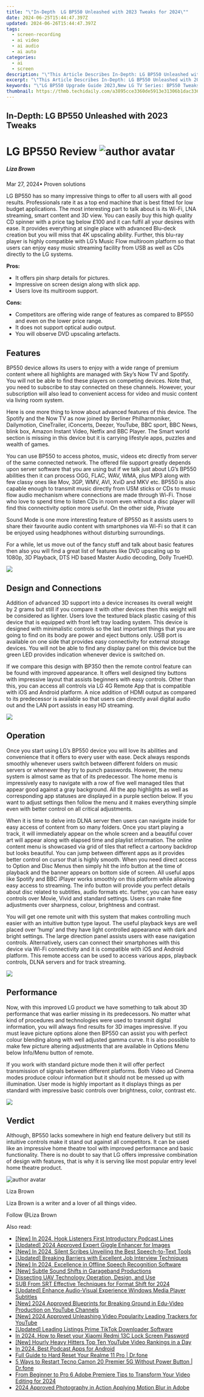 ```yaml
---
title: "\"In-Depth  LG BP550 Unleashed with 2023 Tweaks for 2024\""
date: 2024-06-25T15:44:47.397Z
updated: 2024-06-26T15:44:47.397Z
tags: 
  - screen-recording
  - ai video
  - ai audio
  - ai auto
categories: 
  - ai
  - screen
description: "\"This Article Describes In-Depth: LG BP550 Unleashed with 2023 Tweaks for 2024\""
excerpt: "\"This Article Describes In-Depth: LG BP550 Unleashed with 2023 Tweaks for 2024\""
keywords: "\"LG BP550 Upgrade Guide 2023,New LG TV Series: BP550 Tweaks,Latest BP550 Features 2023,BP550 Unleashed Tech Review,High-Definition BP550 Update,Next-Gen LG TV Series: BP550,BP550 Revamped\""
thumbnail: https://thmb.techidaily.com/a3895cce3360de5913e31306b1dac3362ecfc87f8052e7d36fccdff1f24bd61a.jpg
---
```


## In-Depth: LG BP550 Unleashed with 2023 Tweaks

# LG BP550 Review ![author avatar](https://lh5.googleusercontent.com/-AIMmjowaFs4/AAAAAAAAAAI/AAAAAAAAABc/Y5UmwDaI7HU/s250-c-k/photo.jpg)

##### Liza Brown

 Mar 27, 2024• Proven solutions

LG BP550 has so many impressive things to offer to all users with all good results. Professionals rate it as a top end machine that is best fitted for low budget applications. The most interesting part to talk about is its Wi-Fi, LNA streaming, smart content and 3D view. You can easily buy this high quality CD spinner with a price tag below £100 and it can fulfil all your desires with ease. It provides everything at single place with advanced Blu-deck creation but you will miss that 4K upscaling ability. Further, this blu-ray player is highly compatible with LG’s Music Flow multiroom platform so that users can enjoy easy music streaming facility from USB as well as CDs directly to the LG systems.

**Pros:**

* It offers pin sharp details for pictures.
* Impressive on screen design along with slick app.
* Users love its multiroom support.

**Cons:**

* Competitors are offering wide range of features as compared to BP550 and even on the lower price range.
* It does not support optical audio output.
* You will observe DVD upscaling artefacts.

## Features

BP550 device allows its users to enjoy with a wide range of premium content where all highlights are managed with Sky’s Now TV and Spotify. You will not be able to find these players on competing devices. Note that, you need to subscribe to stay connected on these channels. However, your subscription will also lead to convenient access for video and music content via living room system.

Here is one more thing to know about advanced features of this device. The Spotify and the Now TV as now joined by Berliner Philharmoniker, Dailymotion, CineTrailer, iConcerts, Deezer, YouTube, BBC sport, BBC News, blink box, Amazon Instant Video, Netfix and BBC Player. The Smart world section is missing in this device but it is carrying lifestyle apps, puzzles and wealth of games.

You can use BP550 to access photos, music, videos etc directly from server of the same connected network. The offered file support greatly depends upon server software that you are using but if we talk just about LG’s BP550 abilities then it can process OGG, FLAC, WAV, WMA, plus MP3 along with few classy ones like Mov, 3GP, WMV, AVI, XviD and MKV etc. BP550 is also capable enough to transmit music directly from USM sticks or CDs to music flow audio mechanism where connections are made through Wi-Fi. Those who love to spend time to listen CDs in room even without a disc player will find this connectivity option more useful. On the other side, Private

Sound Mode is one more interesting feature of BP550 as it assists users to share their favourite audio content with smartphones via Wi-Fi so that it can be enjoyed using headphones without disturbing surroundings.

For a while, let us move out of the fancy stuff and talk about basic features then also you will find a great list of features like DVD upscaling up to 1080p, 3D Playback, DTS HD based Master Audio decoding, Dolly TrueHD.

![](https://images.wondershare.com/filmora/article-images/lg-550-3.jpg)

## Design and Connections

Addition of advanced 3D support into a device increases its overall weight by 2 grams but still if you compare it with other devices then this weight will be considered as lighter. Users love the textured black plastic casing of this device that is equipped with front left tray loading system. This device is designed with minimalistic controls so the last important things that you are going to find on its body are power and eject buttons only. USB port is available on one side that provides easy connectivity for external storage devices. You will not be able to find any display panel on this device but the green LED provides indication whenever device is switched on.

If we compare this design with BP350 then the remote control feature can be found with improved appearance. It offers well designed tiny buttons with impressive layout that assists beginners with easy controls. Other than this, you can access all controls via LG 4G Remote App that is compatible with iOS and Android platform. A nice addition of HDMI output as compared to its predecessor is available so that users can directly avail digital audio out and the LAN port assists in easy HD streaming.

![](https://images.wondershare.com/filmora/article-images/lg-550-1.jpg)

## Operation

Once you start using LG’s BP550 device you will love its abilities and convenience that it offers to every user with ease. Deck always responds smoothly whenever users switch between different folders on music servers or whenever they try to punch passwords. However, the menu system is almost same as that of its predecessor. The home menu is impressively easy to navigate with a row of five well managed tiles that appear good against a gray background. All the app highlights as well as corresponding app statuses are displayed in a purple section below. If you want to adjust settings then follow the menu and it makes everything simple even with better control on all critical adjustments.

When it is time to delve into DLNA server then users can navigate inside for easy access of content from so many folders. Once you start playing a track, it will immediately appear on the whole screen and a beautiful cover art will appear along with elapsed time and playlist information. The online content menu is showcased via grid of tiles that reflect a cartoony backdrop but looks beautiful. You can jump between different apps as it provides better control on cursor that is highly smooth. When you need direct access to Option and Disc Menus then simply hit the info button at the time of playback and the banner appears on bottom side of screen. All useful apps like Spotify and BBC iPlayer works smoothly on this platform while allowing easy access to streaming. The info button will provide you perfect details about disc related to subtitles, audio formats etc. further, you can have easy controls over Movie, Vivid and standard settings. Users can make fine adjustments over sharpness, colour, brightness and contrast.

You will get one remote unit with this system that makes controlling much easier with an intuitive button type layout. The useful playback keys are well placed over ‘hump’ and they have light controlled appearance with dark and bright settings. The large direction panel assists users with ease navigation controls. Alternatively, users can connect their smartphones with this device via Wi-Fi connectivity and it is compatible with iOS and Android platform. This remote access can be used to access various apps, playback controls, DLNA servers and for track streaming.

![](https://images.wondershare.com/filmora/article-images/lg-550-2.jpg)

## Performance

Now, with this improved LG product we have something to talk about 3D performance that was earlier missing in its predecessors. No matter what kind of procedures and technologies were used to transmit digital information, you will always find results for 3D images impressive. If you must leave picture options alone then BP550 can assist you with perfect colour blending along with well adjusted gamma curve. It is also possible to make few picture altering adjustments that are available in Options Menu below Info/Menu button of remote.

If you work with standard picture mode then it will offer perfect transmission of signals between different platforms. Both Video ad Cinema modes produce colour information but it should not be messed up with illumination. User mode is highly important as it displays things as per standard with impressive basic controls over brightness, color, contrast etc.

![](https://images.wondershare.com/filmora/article-images/lg-550-4.jpg)

## Verdict

Although, BP550 lacks somewhere in high end feature delivery but still its intuitive controls make it stand out against all competitors. It can be used like an impressive home theatre tool with improved performance and basic functionality. There is no doubt to say that LG offers impressive combination of design with features, that is why it is serving like most popular entry level home theatre product.

![author avatar](https://lh5.googleusercontent.com/-AIMmjowaFs4/AAAAAAAAAAI/AAAAAAAAABc/Y5UmwDaI7HU/s250-c-k/photo.jpg)

Liza Brown

Liza Brown is a writer and a lover of all things video.

Follow @Liza Brown


<ins class="adsbygoogle"
     style="display:block"
     data-ad-format="autorelaxed"
     data-ad-client="ca-pub-7571918770474297"
     data-ad-slot="1223367746"></ins>



<ins class="adsbygoogle"
     style="display:block"
     data-ad-client="ca-pub-7571918770474297"
     data-ad-slot="8358498916"
     data-ad-format="auto"
     data-full-width-responsive="true"></ins>


<span class="atpl-alsoreadstyle">Also read:</span>
<div><ul>
<li><a href="https://fox-links.techidaily.com/new-in-2024-hook-listeners-first-introductory-podcast-lines/"><u>[New] In 2024, Hook Listeners First  Introductory Podcast Lines</u></a></li>
<li><a href="https://fox-links.techidaily.com/updated-2024-approved-expert-giggle-enhancer-for-images/"><u>[Updated] 2024 Approved  Expert Giggle Enhancer for Images</u></a></li>
<li><a href="https://fox-links.techidaily.com/new-in-2024-silent-scribes-unveiling-the-best-speech-to-text-tools/"><u>[New] In 2024, Silent Scribes  Unveiling the Best Speech-to-Text Tools</u></a></li>
<li><a href="https://fox-links.techidaily.com/updated-breaking-barriers-with-excellent-job-interview-techniques/"><u>[Updated] Breaking Barriers with Excellent Job Interview Techniques</u></a></li>
<li><a href="https://fox-links.techidaily.com/new-in-2024-excellence-in-offline-speech-recognition-software/"><u>[New] In 2024, Excellence in Offline Speech Recognition Software</u></a></li>
<li><a href="https://fox-links.techidaily.com/new-subtle-sound-shifts-in-garageband-productions/"><u>[New] Subtle Sound Shifts in Garageband Productions</u></a></li>
<li><a href="https://fox-links.techidaily.com/dissecting-uav-technology-operation-design-and-use/"><u>Dissecting UAV Technology  Operation, Design, and Use</u></a></li>
<li><a href="https://fox-links.techidaily.com/sub-from-srt-effective-techniques-for-format-shift-for-2024/"><u>SUB From SRT  Effective Techniques for Format Shift for 2024</u></a></li>
<li><a href="https://fox-links.techidaily.com/updated-enhance-audio-visual-experience-windows-media-player-subtitles/"><u>[Updated] Enhance Audio-Visual Experience  Windows Media Player Subtitles</u></a></li>
<li><a href="https://facebook-video-share.techidaily.com/new-2024-approved-blueprints-for-breaking-ground-in-edu-video-production-on-youtube-channels/"><u>[New] 2024 Approved  Blueprints for Breaking Ground in Edu-Video Production on YouTube Channels</u></a></li>
<li><a href="https://youtube-lab.techidaily.com/024-approved-unleashing-video-popularity-leading-trackers-for-youtube/"><u>[New] 2024 Approved  Unleashing Video Popularity  Leading Trackers for YouTube</u></a></li>
<li><a href="https://tiktok-video-files.techidaily.com/updated-leading-listings-prime-tiktok-downloader-software/"><u>[Updated] Leading Listings  Prime TikTok Downloader Software</u></a></li>
<li><a href="https://unlock-android.techidaily.com/in-2024-how-to-reset-your-xiaomi-redmi-13c-lock-screen-password-by-drfone-android/"><u>In 2024, How to Reset your Xiaomi Redmi 13C Lock Screen Password</u></a></li>
<li><a href="https://youtube-stream.techidaily.com/new-hourly-heavy-hitters-top-ten-youtube-video-rankings-in-a-day/"><u>[New] Hourly Heavy Hitters  Top Ten YouTube Video Rankings in a Day</u></a></li>
<li><a href="https://extra-tips.techidaily.com/in-2024-best-podcast-apps-for-android/"><u>In 2024, Best Podcast Apps for Android</u></a></li>
<li><a href="https://techidaily.com/full-guide-to-hard-reset-your-realme-11-pro-drfone-by-drfone-reset-android-reset-android/"><u>Full Guide to Hard Reset Your Realme 11 Pro | Dr.fone</u></a></li>
<li><a href="https://phone-solutions.techidaily.com/5-ways-to-restart-tecno-camon-20-premier-5g-without-power-button-drfone-by-drfone-reset-android-reset-android/"><u>5 Ways to Restart Tecno Camon 20 Premier 5G Without Power Button | Dr.fone</u></a></li>
<li><a href="https://smart-video-creator.techidaily.com/from-beginner-to-pro-6-adobe-premiere-tips-to-transform-your-video-editing-for-2024/"><u>From Beginner to Pro 6 Adobe Premiere Tips to Transform Your Video Editing for 2024</u></a></li>
<li><a href="https://extra-skills.techidaily.com/2024-approved-photography-in-action-applying-motion-blur-in-adobe/"><u>2024 Approved  Photography in Action  Applying Motion Blur in Adobe</u></a></li>
</ul></div>
